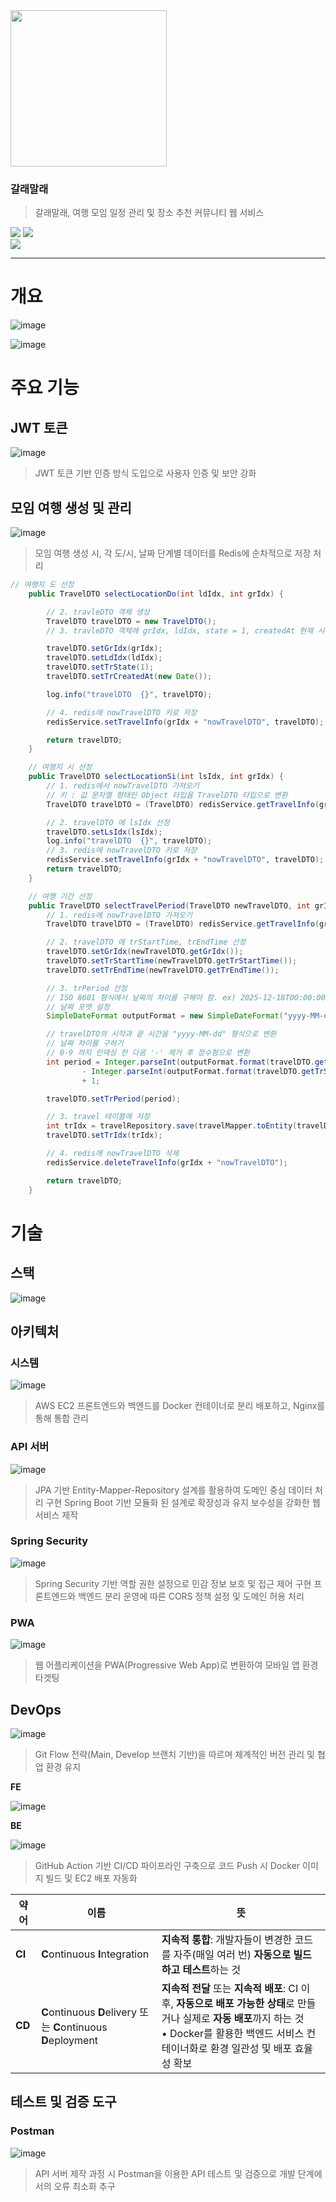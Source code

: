 <img src="https://github.com/user-attachments/assets/04d58dd4-1556-4bfa-b158-355bed77e5c8" style="width: 250px; height: 250px;" />

### 갈래말래
> 갈래말래, 여행 모임 일정 관리 및 장소 추천 커뮤니티 웹 서비스

<a href="https://chivalrous-saffron-326.notion.site/1d10ba93975b8086a976d70dd9224326?pvs=4"><img src="https://img.shields.io/badge/Notion 링크 보기 -E6E6E6?style=for-the-badge&logo=notion&logoColor=black" /></a>
<a href="https://chivalrous-saffron-326.notion.site/1f70ba93975b80489b3dc3e98f0bf2b2?pvs=4"><img src="https://img.shields.io/badge/갈래말래 산출물 -E6E6E6?style=for-the-badge&logo=notion&logoColor=black" /></a>
<br><a href="https://velog.io/@seuo/series/%EA%B0%88%EB%9E%98%EB%A7%90%EB%9E%98" target="_blank" rel="noopener noreferrer">
  <img src="https://img.shields.io/badge/[시리즈 | 갈래말래 : velog]-20C997?style=for-the-badge&logo=velog&logoColor=black&labelColor=20C997&color=20C997" />
</a>
<hr>

# 개요

![image](https://github.com/user-attachments/assets/fd77f06d-4228-48c4-91ed-ef48591f0280)


![image](https://github.com/user-attachments/assets/63569d05-3bd1-412c-99e2-303af34c98ac)


# 주요 기능

## JWT 토큰

![image](https://github.com/user-attachments/assets/b34fff96-ec97-40f1-8428-c0191e069c1f)


> JWT 토큰 기반 인증 방식 도입으로 사용자 인증 및 보안 강화
> 

## 모임 여행 생성 및 관리

![image](https://github.com/user-attachments/assets/3c26a34b-c5d8-45ac-b581-0fe5a17a71ea)

> 모임 여행 생성 시, 각 도/시, 날짜 단계별 데이터를 Redis에 순차적으로 저장 처리
```java
// 여행지 도 선정
    public TravelDTO selectLocationDo(int ldIdx, int grIdx) {

        // 2. travleDTO 객체 생성
        TravelDTO travelDTO = new TravelDTO();
        // 3. travleDTO 객체에 grIdx, ldIdx, state = 1, createdAt 현재 시각 setter로 등록

        travelDTO.setGrIdx(grIdx);
        travelDTO.setLdIdx(ldIdx);
        travelDTO.setTrState(1);
        travelDTO.setTrCreatedAt(new Date());

        log.info("travelDTO  {}", travelDTO);

        // 4. redis에 nowTravelDTO 키로 저장
        redisService.setTravelInfo(grIdx + "nowTravelDTO", travelDTO);

        return travelDTO;
    }

    // 여행지 시 선정
    public TravelDTO selectLocationSi(int lsIdx, int grIdx) {
        // 1. redis에서 nowTravelDTO 가져오기
        // 키 : 값 문자열 형태인 Object 타입을 TravelDTO 타입으로 변환
        TravelDTO travelDTO = (TravelDTO) redisService.getTravelInfo(grIdx + "nowTravelDTO");

        // 2. travelDTO 에 lsIdx 선정
        travelDTO.setLsIdx(lsIdx);
        log.info("travelDTO  {}", travelDTO);
        // 3. redis에 nowTravelDTO 키로 저장
        redisService.setTravelInfo(grIdx + "nowTravelDTO", travelDTO);
        return travelDTO;
    }

    // 여행 기간 선정
    public TravelDTO selectTravelPeriod(TravelDTO newTravelDTO, int grIdx) {
        // 1. redis에 nowTravelDTO 가져오기
        TravelDTO travelDTO = (TravelDTO) redisService.getTravelInfo(grIdx + "nowTravelDTO");

        // 2. travelDTO 에 trStartTime, trEndTime 선정
        travelDTO.setGrIdx(newTravelDTO.getGrIdx());
        travelDTO.setTrStartTime(newTravelDTO.getTrStartTime());
        travelDTO.setTrEndTime(newTravelDTO.getTrEndTime());

        // 3. trPeriod 선정
        // ISO 8601 형식에서 날짜의 차이를 구해야 함. ex) 2025-12-18T00:00:00.000+0900 를 20251218 형식으로
        // 날짜 포맷 설정
        SimpleDateFormat outputFormat = new SimpleDateFormat("yyyy-MM-dd");

        // travelDTO의 시작과 끝 시간을 "yyyy-MM-dd" 형식으로 변환
        // 날짜 차이를 구하기
        // 0-9 까지 인덱싱 한 다음 '-' 제거 후 정수형으로 변환
        int period = Integer.parseInt(outputFormat.format(travelDTO.getTrEndTime()).substring(0, 10).replace("-", ""))
                - Integer.parseInt(outputFormat.format(travelDTO.getTrStartTime()).substring(0, 10).replace("-", ""))
                + 1;

        travelDTO.setTrPeriod(period);

        // 3. travel 테이블에 저장
        int trIdx = travelRepository.save(travelMapper.toEntity(travelDTO)).getTrIdx();
        travelDTO.setTrIdx(trIdx);

        // 4. redis에 nowTravelDTO 삭제
        redisService.deleteTravelInfo(grIdx + "nowTravelDTO");

        return travelDTO;
    }
```

# 기술

## 스택

![image](https://github.com/user-attachments/assets/8a5d083d-f686-4fbc-83a7-f3e19a16f095)


## 아키텍처

### 시스템

![image](https://github.com/user-attachments/assets/0e2bdb27-7e75-483b-9651-e305ae782395)


> AWS EC2 프론트엔드와 백엔드를 Docker 컨테이너로 분리 배포하고, Nginx를 통해 통합 관리
> 

### API 서버

![image](https://github.com/user-attachments/assets/5d274ab2-c768-42a0-a84d-586ca3d0c507)


> JPA 기반 Entity-Mapper-Repository 설계를 활용하여 도메인 중심 데이터 처리 구현
Spring Boot 기반 모듈화 된 설계로 확장성과 유지 보수성을 강화한 웹 서비스 제작
> 

### Spring Security

![image](https://github.com/user-attachments/assets/b55c3b74-6c79-46f3-be23-42ea025d1443)


> Spring Security 기반 역할 권한 설정으로 민감 정보 보호 및 접근 제어 구현
프론트엔드와 백엔드 분리 운영에 따른 CORS 정책 설정 및 도메인 허용 처리
> 

### PWA

![image](https://github.com/user-attachments/assets/d9093451-b031-4f43-9b70-22840b976485)


> 웹 어플리케이션을 PWA(Progressive Web App)로 변환하여 모바일 앱 환경 타겟팅
> 

## DevOps

![image](https://github.com/user-attachments/assets/6e69f267-8654-4ec6-99e9-6bb00cdf8c0a)


> Git Flow 전략(Main, Develop 브랜치 기반)을 따르며 체계적인 버전 관리 및 협업 환경 유지
> 

**FE**

![image](https://github.com/user-attachments/assets/355003ac-2b06-4bbe-8407-505ef952ccda)


**BE**

![image](https://github.com/user-attachments/assets/95230249-0e9f-4749-bbe8-02faffff2ce4)


> GitHub Action 기반 CI/CD 파이프라인 구축으로 코드 Push 시 Docker 이미지 빌드 및 EC2 배포 자동화
> 

| 약어  | 이름                               | 뜻                                                                 |
|-------|------------------------------------|----------------------------------------------------------------------|
| **CI** | **C**ontinuous **I**ntegration     | **지속적 통합**: 개발자들이 변경한 코드를 자주(매일 여러 번) **자동으로 빌드하고 테스트**하는 것 |
| **CD** | **C**ontinuous **D**elivery 또는 **C**ontinuous **D**eployment | **지속적 전달** 또는 **지속적 배포**: CI 이후, **자동으로 배포 가능한 상태**로 만들거나 실제로 **자동 배포**까지 하는 것<br>• Docker를 활용한 백엔드 서비스 컨테이너화로 환경 일관성 및 배포 효율성 확보 |


## 테스트 및 검증 도구

### Postman

![image](https://github.com/user-attachments/assets/6bb7ee63-0567-4054-84ad-34397897f077)


> API 서버 제작 과정 시 Postman을 이용한 API 테스트 및 검증으로 개발 단계에서의 오류 최소화 추구
>
